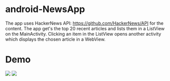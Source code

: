 # android-NewsApp
The app uses HackerNews API: https://github.com/HackerNews/API for the content. The app get's the top 20 recent 
articles and lists them in a ListView on the MainActivity. Clicking an item in the ListView opens another activity which displays the 
chosen article in a WebView.  
# Demo  
  
![](https://i.imgur.com/Bjz3kr9.gif)     ![](https://i.imgur.com/HDvWFf4.gif)
